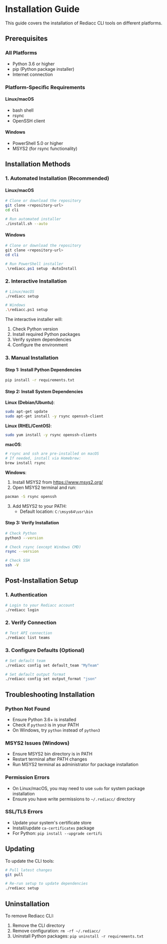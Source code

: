 # Installation Guide

This guide covers the installation of Rediacc CLI tools on different platforms.

## Prerequisites

### All Platforms
- Python 3.6 or higher
- pip (Python package installer)
- Internet connection

### Platform-Specific Requirements

#### Linux/macOS
- bash shell
- rsync
- OpenSSH client

#### Windows
- PowerShell 5.0 or higher
- MSYS2 (for rsync functionality)

## Installation Methods

### 1. Automated Installation (Recommended)

#### Linux/macOS
```bash
# Clone or download the repository
git clone <repository-url>
cd cli

# Run automated installer
./install.sh --auto
```

#### Windows
```powershell
# Clone or download the repository
git clone <repository-url>
cd cli

# Run PowerShell installer
.\rediacc.ps1 setup -AutoInstall
```

### 2. Interactive Installation

```bash
# Linux/macOS
./rediacc setup

# Windows
.\rediacc.ps1 setup
```

The interactive installer will:
1. Check Python version
2. Install required Python packages
3. Verify system dependencies
4. Configure the environment

### 3. Manual Installation

#### Step 1: Install Python Dependencies
```bash
pip install -r requirements.txt
```

#### Step 2: Install System Dependencies

**Linux (Debian/Ubuntu)**:
```bash
sudo apt-get update
sudo apt-get install -y rsync openssh-client
```

**Linux (RHEL/CentOS)**:
```bash
sudo yum install -y rsync openssh-clients
```

**macOS**:
```bash
# rsync and ssh are pre-installed on macOS
# If needed, install via Homebrew:
brew install rsync
```

**Windows**:
1. Install MSYS2 from https://www.msys2.org/
2. Open MSYS2 terminal and run:
```bash
pacman -S rsync openssh
```
3. Add MSYS2 to your PATH:
   - Default location: `C:\msys64\usr\bin`

#### Step 3: Verify Installation
```bash
# Check Python
python3 --version

# Check rsync (except Windows CMD)
rsync --version

# Check SSH
ssh -V
```

## Post-Installation Setup

### 1. Authentication
```bash
# Login to your Rediacc account
./rediacc login
```

### 2. Verify Connection
```bash
# Test API connection
./rediacc list teams
```

### 3. Configure Defaults (Optional)
```bash
# Set default team
./rediacc config set default_team "MyTeam"

# Set default output format
./rediacc config set output_format "json"
```

## Troubleshooting Installation

### Python Not Found
- Ensure Python 3.6+ is installed
- Check if `python3` is in your PATH
- On Windows, try `python` instead of `python3`

### MSYS2 Issues (Windows)
- Ensure MSYS2 bin directory is in PATH
- Restart terminal after PATH changes
- Run MSYS2 terminal as administrator for package installation

### Permission Errors
- On Linux/macOS, you may need to use `sudo` for system package installation
- Ensure you have write permissions to `~/.rediacc/` directory

### SSL/TLS Errors
- Update your system's certificate store
- Install/update `ca-certificates` package
- For Python: `pip install --upgrade certifi`

## Updating

To update the CLI tools:

```bash
# Pull latest changes
git pull

# Re-run setup to update dependencies
./rediacc setup
```

## Uninstallation

To remove Rediacc CLI:

1. Remove the CLI directory
2. Remove configuration: `rm -rf ~/.rediacc/`
3. Uninstall Python packages: `pip uninstall -r requirements.txt`
